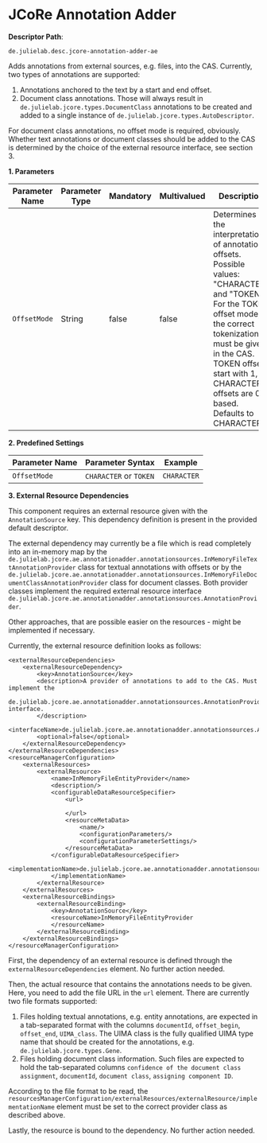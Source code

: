 # JCoRe Annotation Adder

**Descriptor Path**:
```
de.julielab.desc.jcore-annotation-adder-ae
```

Adds annotations from external sources, e.g. files, into the CAS. Currently, two types of annotations are supported:

1. Annotations anchored to the text by a start and end offset.
2. Document class annotations. Those will always result in `de.julielab.jcore.types.DocumentClass` annotations to be created and added to a single instance of `de.julielab.jcore.types.AutoDescriptor`.

For document class annotations, no offset mode is required, obviously. Whether text annotations or document classes should be added to the CAS is determined by the choice of the external resource interface, see section 3.



**1. Parameters**

| Parameter Name | Parameter Type | Mandatory | Multivalued | Description |
|----------------|----------------|-----------|-------------|-------------|
| `OffsetMode` | String | false | false | Determines the interpretation of annotation offsets. Possible values: "CHARACTER" and "TOKEN". For the TOKEN offset mode, the correct tokenization must be given in the CAS. TOKEN offsets start with 1, CHARACTER offsets are 0-based. Defaults to CHARACTER. |

**2. Predefined Settings**

| Parameter Name | Parameter Syntax | Example |
|----------------|------------------|---------|
| `OffsetMode` | `CHARACTER` or `TOKEN` | `CHARACTER` |

**3. External Resource Dependencies**

This component requires an external resource given with the `AnnotationSource` key. This dependency definition is present in the provided default descriptor.

The external dependency may currently be a file which is read completely into an in-memory map by the `de.julielab.jcore.ae.annotationadder.annotationsources.InMemoryFileTextAnnotationProvider` class for textual annotations with offsets or by the `de.julielab.jcore.ae.annotationadder.annotationsources.InMemoryFileDocumentClassAnnotationProvider` class for document classes. Both provider classes implement the required external resource interface `de.julielab.jcore.ae.annotationadder.annotationsources.AnnotationProvider`.

Other approaches, that are possible easier on the resources - might be implemented if necessary.

Currently, the external resource definition looks as follows:

    <externalResourceDependencies>
        <externalResourceDependency>
            <key>AnnotationSource</key>
            <description>A provider of annotations to add to the CAS. Must implement the
                de.julielab.jcore.ae.annotationadder.annotationsources.AnnotationProvider interface.
            </description>
            <interfaceName>de.julielab.jcore.ae.annotationadder.annotationsources.AnnotationProvider</interfaceName>
            <optional>false</optional>
        </externalResourceDependency>
    </externalResourceDependencies>
    <resourceManagerConfiguration>
        <externalResources>
            <externalResource>
                <name>InMemoryFileEntityProvider</name>
                <description/>
                <configurableDataResourceSpecifier>
                    <url>

                    </url>
                    <resourceMetaData>
                        <name/>
                        <configurationParameters/>
                        <configurationParameterSettings/>
                    </resourceMetaData>
                </configurableDataResourceSpecifier>
                <implementationName>de.julielab.jcore.ae.annotationadder.annotationsources.InMemoryFileTextAnnotationProvider
                </implementationName>
            </externalResource>
        </externalResources>
        <externalResourceBindings>
            <externalResourceBinding>
                <key>AnnotationSource</key>
                <resourceName>InMemoryFileEntityProvider
                </resourceName>
            </externalResourceBinding>
        </externalResourceBindings>
    </resourceManagerConfiguration>
    
First, the dependency of an external resource is defined through the `externalResourceDependencies` element. No further action needed.

Then, the actual resource that contains the annotations needs to be given. Here, you need to add the file URL in the `url` element.
There are currently two file formats supported:
1. Files holding textual annotations, e.g. entity annotations, are expected in a tab-separated format with the columns `documentId`, `offset_begin`, `offset_end`, `UIMA_class`. The UIMA class is the fully qualified UIMA type name that should be created for the annotations, e.g. `de.julielab.jcore.types.Gene`.
2. Files holding document class information. Such files are expected to hold the tab-separated columns `confidence of the document class assignment`, `documentId`, `document class`, `assigning component ID`.

According to the file format to be read, the `resourcesManagerConfiguration/externalResources/externalResource/implementationName` element must be set to the correct provider class as described above.

Lastly, the resource is bound to the dependency. No further action needed.
